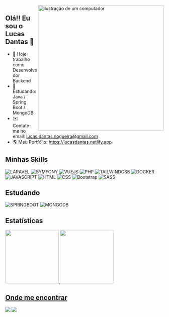 <img src="https://raw.githubusercontent.com/MicaelliMedeiros/micaellimedeiros/master/image/computer-illustration.png" alt="ilustração de um computador" min-width="400px" max-width="400px" width="400px" align="right">

## Olá!! Eu sou o Lucas Dantas 👋

- 🔭 Hoje trabalho como Desenvolvedor Backend
- 🚀 Estudando: Java / Spring Boot / MongoDB
- ✉️ Contate-me no email: lucas.dantas.nogueira@gmail.com
- 🌎 Meu Portfólio: https://lucasdantas.netlify.app

## Minhas Skills
![LARAVEL](https://skillicons.dev/icons?i=laravel)
![SYMFONY](https://skillicons.dev/icons?i=symfony)
![VUEJS](https://skillicons.dev/icons?i=vuejs)
![PHP](https://skillicons.dev/icons?i=php)
![TAILWINDCSS](https://skillicons.dev/icons?i=tailwindcss)
![DOCKER](https://skillicons.dev/icons?i=docker)
![JAVASCRIPT](https://skillicons.dev/icons?i=js)
![HTML](https://skillicons.dev/icons?i=html)
![CSS](https://skillicons.dev/icons?i=css)
![Bootstrap](https://skillicons.dev/icons?i=bootstrap)
![SASS](https://skillicons.dev/icons?i=sass)

## Estudando
![SPRINGBOOT](https://skillicons.dev/icons?i=spring)
![MONGODB](https://skillicons.dev/icons?i=mongodb)
## Estatísticas

<div>
  <a href="https://github.com/lucas-dantas10">
  <img height="170em" src="https://github-readme-stats.vercel.app/api?username=lucas-dantas10&show_icons=true&theme=radical&include_all_commits=true&count_private=true"/>
  <img height="170em" src="https://github-readme-stats.vercel.app/api/top-langs/?username=lucas-dantas10&layout=compact&langs_count=7&theme=radical"/>
</div>

## Onde me encontrar
<div>
    <a href = "mailto:lucas.dantas.nogueira@gmail.com"><img src="https://img.shields.io/badge/-Gmail-%23333?style=for-the-badge&logo=gmail&logoColor=white" target="_blank"></a>
    <a href="https://www.linkedin.com/in/lucas-dantas10/" target="_blank"><img src="https://img.shields.io/badge/-LinkedIn-%230077B5?style=for-the-badge&logo=linkedin&logoColor=white" target="_blank"></a>
</div>
